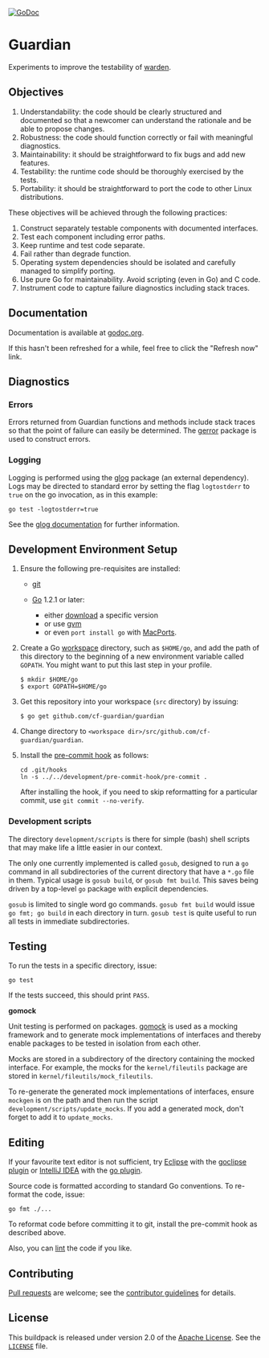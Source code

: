 [![GoDoc](https://godoc.org/github.com/cf-guardian/guardian/kernel?status.png)](https://godoc.org/github.com/cf-guardian/guardian)

# Guardian

Experiments to improve the testability of [warden](https://github.com/cloudfoundry-incubator/warden-linux).

## Objectives

1. Understandability: the code should be clearly structured and documented so that a newcomer can understand the rationale and be able to propose changes.
1. Robustness: the code should function correctly or fail with meaningful diagnostics.
1. Maintainability: it should be straightforward to fix bugs and add new features.
1. Testability: the runtime code should be thoroughly exercised by the tests.
1. Portability: it should be straightforward to port the code to other Linux distributions.

These objectives will be achieved through the following practices:

1. Construct separately testable components with documented interfaces.
1. Test each component including error paths.
1. Keep runtime and test code separate.
1. Fail rather than degrade function.
1. Operating system dependencies should be isolated and carefully managed to simplify porting.
1. Use pure Go for maintainability. Avoid scripting (even in Go) and C code.
1. Instrument code to capture failure diagnostics including stack traces.

## Documentation

Documentation is available at [godoc.org](http://godoc.org/github.com/cf-guardian/guardian).

If this hasn't been refreshed for a while, feel free to click the "Refresh now" link.

## Diagnostics

### Errors

Errors returned from Guardian functions and methods include stack traces so that the point of failure can easily be determined. The [gerror](gerror) package is used to construct errors.

### Logging

Logging is performed using the [glog](https://github.com/golang/glog) package (an external dependency). Logs may be directed to standard error by setting the flag `logtostderr` to `true` on the go invocation, as in this example:

````
go test -logtostderr=true
````
See the [glog documentation](http://godoc.org/github.com/golang/glog) for further information.


## Development Environment Setup

1. Ensure the following pre-requisites are installed:
    * [git](http://git-scm.com/downloads)
    * [Go](http://golang.org/) 1.2.1 or later:

        - either [download](http://golang.org/doc/install) a specific version
        - or use [gvm](https://github.com/moovweb/gvm)
        - or even `port install go` with [MacPorts](http://www.macports.org/).

2. Create a Go [workspace](http://golang.org/doc/code.html#Organization) directory, such as `$HOME/go`, and add the path of this directory to the
beginning of a new environment variable called `GOPATH`. You might want to put this last step in your profile.
    ```
    $ mkdir $HOME/go
    $ export GOPATH=$HOME/go
    ```

3. Get this repository into your workspace (`src` directory) by issuing:
    ```
    $ go get github.com/cf-guardian/guardian
    ```

4. Change directory to `<workspace dir>/src/github.com/cf-guardian/guardian`.

5. Install the [pre-commit hook](https://github.com/jbrukh/git-gofmt) as follows:
    ```
    cd .git/hooks
    ln -s ../../development/pre-commit-hook/pre-commit .
    ```

    After installing the hook, if you need to skip reformatting for a particular commit, use `git commit --no-verify`.

### Development scripts

The directory `development/scripts` is there for simple (bash) shell scripts that may make life a little easier in our context.

The only one currently implemented is called `gosub`, designed to run a `go` command in all subdirectories of the current directory that
have a `*.go` file in them. Typical usage is `gosub build`, or `gosub fmt build`. This saves being driven by a top-level `go` package with
explicit dependencies.

`gosub` is limited to single word go commands. `gosub fmt build` would issue `go fmt; go build` in each directory in turn.
`gosub test` is quite useful to run all tests in immediate subdirectories.

## Testing

To run the tests in a specific directory, issue:
```
go test
```

If the tests succeed, this should print `PASS`.

**gomock**

Unit testing is performed on packages. [gomock](http://godoc.org/code.google.com/p/gomock/gomock) is used as a mocking framework and to generate mock implementations of interfaces and thereby enable packages to be tested in isolation from each other.

Mocks are stored in a subdirectory of the directory containing the mocked interface. For example, the mocks for the `kernel/fileutils` package are stored in `kernel/fileutils/mock_fileutils`.

To re-generate the generated mock implementations of interfaces, ensure `mockgen` is on the path and then run the script `development/scripts/update_mocks`. If you add a generated mock, don't forget to add it to `update_mocks`.

## Editing

If your favourite text editor is not sufficient, try [Eclipse](http://www.eclipse.org/downloads/) with the [goclipse plugin](https://github.com/sesteel/goclipse) or [IntelliJ IDEA](http://www.jetbrains.com/idea/) with the [go plugin](https://github.com/go-lang-plugin-org/go-lang-idea-plugin).

Source code is formatted according to standard Go conventions. To re-format the code, issue:
```
go fmt ./...
```

To reformat code before committing it to git, install the pre-commit hook as described above.


Also, you can [lint](http://go-lint.appspot.com/github.com/cf-guardian/guardian) the code if you like.

## Contributing
[Pull requests](http://help.github.com/send-pull-requests) are welcome; see the [contributor guidelines](CONTRIBUTING.md) for details.

## License
This buildpack is released under version 2.0 of the [Apache License](http://www.apache.org/licenses/LICENSE-2.0).  See the [`LICENSE`](LICENSE) file.
